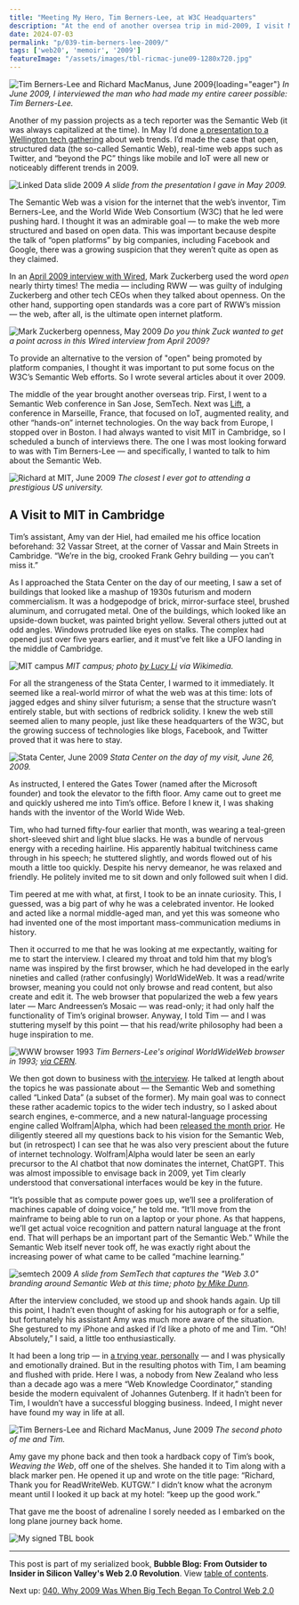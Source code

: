 ```yaml
---
title: "Meeting My Hero, Tim Berners-Lee, at W3C Headquarters"
description: "At the end of another oversea trip in mid-2009, I visit MIT in Cambridge to meet the man who created the World Wide Web. Also, I delve deeper into the Semantic Web and Internet of Things."
date: 2024-07-03
permalink: "p/039-tim-berners-lee-2009/"
tags: ['web20', 'memoir', '2009']
featureImage: "/assets/images/tbl-ricmac-june09-1280x720.jpg"
---
```


![Tim Berners-Lee and Richard MacManus, June 2009](/assets/images/tbl-ricmac-june09.jpeg){loading="eager"}
*In June 2009, I interviewed the man who had made my entire career possible: Tim Berners-Lee.*

Another of my passion projects as a tech reporter was the Semantic Web (it was always capitalized at the time). In May I’d done [a presentation to a Wellington tech gathering](https://web.archive.org/web/20090521145943/http://www.readwriteweb.com//archives//something_new_in_2009.php) about web trends. I’d made the case that open, structured data (the so-called Semantic Web), real-time web apps such as Twitter, and “beyond the PC” things like mobile and IoT were all new or noticeably different trends in 2009.

![Linked Data slide 2009](/assets/images/linkeddata_slide_2009.jpg)
*A slide from the presentation I gave in May 2009.*

The Semantic Web was a vision for the internet that the web’s inventor, Tim Berners-Lee, and the World Wide Web Consortium (W3C) that he led were pushing hard. I thought it was an admirable goal — to make the web more structured and based on open data. This was important because despite the talk of “open platforms” by big companies, including Facebook and Google, there was a growing suspicion that they weren’t quite as open as they claimed. 

In an [April 2009 interview with Wired](https://web.archive.org/web/20090705110610/http://www.wired.com/epicenter/2009/06/mark-zuckerberg-speaks/), Mark Zuckerberg used the word *open* nearly thirty times! The media — including RWW — was guilty of indulging Zuckerberg and other tech CEOs when they talked about openness. On the other hand, supporting open standards was a core part of RWW’s mission — the web, after all, is the ultimate open internet platform. 

![Mark Zuckerberg openness, May 2009](/assets/images/facebook_open_2009.jpg)
*Do you think Zuck wanted to get a point across in this Wired interview from April 2009?*

To provide an alternative to the version of "open" being promoted by platform companies, I thought it was important to put some focus on the W3C’s Semantic Web efforts. So I wrote several articles about it over 2009.

The middle of the year brought another overseas trip. First, I went to a Semantic Web conference in San Jose, SemTech. Next was [Lift](https://web.archive.org/web/20090601054409/http://liftconference.com/), a conference in Marseille, France, that focused on IoT, augmented reality, and other “hands-on” internet technologies. On the way back from Europe, I stopped over in Boston. I had always wanted to visit MIT in Cambridge, so I scheduled a bunch of interviews there. The one I was most looking forward to was with Tim Berners-Lee — and specifically, I wanted to talk to him about the Semantic Web.

![Richard at MIT, June 2009](/assets/images/ricmac-mit-jun09.jpeg)
*The closest I ever got to attending a prestigious US university.*

## A Visit to MIT in Cambridge

Tim’s assistant, Amy van der Hiel, had emailed me his office location beforehand: 32 Vassar Street, at the corner of Vassar and Main Streets in Cambridge. “We’re in the big, crooked Frank Gehry building — you can’t miss it.”

As I approached the Stata Center on the day of our meeting, I saw a set of buildings that looked like a mashup of 1930s futurism and modern commercialism. It was a hodgepodge of brick, mirror-surface steel, brushed aluminum, and corrugated metal. One of the buildings, which looked like an upside-down bucket, was painted bright yellow. Several others jutted out at odd angles. Windows protruded like eyes on stalks. The complex had opened just over five years earlier, and it must’ve felt like a UFO landing in the middle of Cambridge.

![MIT campus](/assets/images/1024px-Ray_and_Maria_Stata_Center_(MIT).jpeg)
*MIT campus; photo [by Lucy Li](https://commons.wikimedia.org/wiki/File:Ray_and_Maria_Stata_Center_(MIT).JPG) via Wikimedia.*

For all the strangeness of the Stata Center, I warmed to it immediately. It seemed like a real-world mirror of what the web was at this time: lots of jagged edges and shiny silver futurism; a sense that the structure wasn’t entirely stable, but with sections of redbrick solidity. I knew the web still seemed alien to many people, just like these headquarters of the W3C, but the growing success of technologies like blogs, Facebook, and Twitter proved that it was here to stay.

![Stata Center, June 2009](/assets/images/stata_building_jun09.jpeg)
*Stata Center on the day of my visit, June 26, 2009.*

As instructed, I entered the Gates Tower (named after the Microsoft founder) and took the elevator to the fifth floor. Amy came out to greet me and quickly ushered me into Tim’s office. Before I knew it, I was shaking hands with the inventor of the World Wide Web.

Tim, who had turned fifty-four earlier that month, was wearing a teal-green short-sleeved shirt and light blue slacks. He was a bundle of nervous energy with a receding hairline. His apparently habitual twitchiness came through in his speech; he stuttered slightly, and words flowed out of his mouth a little too quickly. Despite his nervy demeanor, he was relaxed and friendly. He politely invited me to sit down and only followed suit when I did.

Tim peered at me with what, at first, I took to be an innate curiosity. This, I guessed, was a big part of why he was a celebrated inventor. He looked and acted like a normal middle-aged man, and yet this was someone who had invented one of the most important mass-communication mediums in history.

Then it occurred to me that he was looking at me expectantly, waiting for me to start the interview. I cleared my throat and told him that my blog’s name was inspired by the first browser, which he had developed in the early nineties and called (rather confusingly) WorldWideWeb. It was a read/write browser, meaning you could not only browse and read content, but also create and edit it. The web browser that popularized the web a few years later — Marc Andreessen’s Mosaic — was read-only; it had only half the functionality of Tim’s original browser. Anyway, I told Tim — and I was stuttering myself by this point — that his read/write philosophy had been a huge inspiration to me.

![WWW browser 1993](/assets/images/screensnap2_24c.gif)
*Tim Berners-Lee's original WorldWideWeb browser in 1993; [via CERN](https://info.cern.ch/NextBrowser1.html).*

We then got down to business with [the interview](/p/tim-berners-lee-interview-2009/). He talked at length about the topics he was passionate about — the Semantic Web and something called “Linked Data” (a subset of the former). My main goal was to connect these rather academic topics to the wider tech industry, so I asked about search engines, e-commerce, and a new natural-language processing engine called Wolfram|Alpha, which had been [released the month prior](https://web.archive.org/web/20090707120317/http://www.readwriteweb.com/archives/wolframalpha_the_use_cases.php). He diligently steered all my questions back to his vision for the Semantic Web, but (in retrospect) I can see that he was also very prescient about the future of internet technology. Wolfram|Alpha would later be seen an early precursor to the AI chatbot that now dominates the internet, ChatGPT. This was almost impossible to envisage back in 2009, yet Tim clearly understood that conversational interfaces would be key in the future.

“It’s possible that as compute power goes up, we’ll see a proliferation of machines capable of doing voice,” he told me. “It’ll move from the mainframe to being able to run on a laptop or your phone. As that happens, we’ll get actual voice recognition and pattern natural language at the front end. That will perhaps be an important part of the Semantic Web.” While the Semantic Web itself never took off, he was exactly right about the increasing power of what came to be called “machine learning.”

![semtech 2009](/assets/images/semweb_web3.jpg)
*A slide from SemTech that captures the "Web 3.0" branding around Semantic Web at this time; photo [by Mike Dunn](https://www.flickr.com/photos/glemak/3648512577/).*

After the interview concluded, we stood up and shook hands again. Up till this point, I hadn’t even thought of asking for his autograph or for a selfie, but fortunately his assistant Amy was much more aware of the situation. She gestured to my iPhone and asked if I’d like a photo of me and Tim. “Oh! Absolutely,” I said, a little too enthusiastically.

It had been a long trip — in [a trying year, personally](/p/038-twitter-sul-2009-rww/) — and I was physically and emotionally drained. But in the resulting photos with Tim, I am beaming and flushed with pride. Here I was, a nobody from New Zealand who less than a decade ago was a mere “Web Knowledge Coordinator,” standing beside the modern equivalent of Johannes Gutenberg. If it hadn’t been for Tim, I wouldn’t have a successful blogging business. Indeed, I might never have found my way in life at all.

![Tim Berners-Lee and Richard MacManus, June 2009](/assets/images/tbl_ricmac2_jun09.jpeg)
*The second photo of me and Tim.*

Amy gave my phone back and then took a hardback copy of Tim’s book, *Weaving the Web*, off one of the shelves. She handed it to Tim along with a black marker pen. He opened it up and wrote on the title page: “Richard, Thank you for ReadWriteWeb. KUTGW.” I didn’t know what the acronym meant until I looked it up back at my hotel: “keep up the good work.” 

That gave me the boost of adrenaline I sorely needed as I embarked on the long plane journey back home.

![My signed TBL book](/assets/images/tbl-signed-book-rww.jpg)

* * *

This post is part of my serialized book, **Bubble Blog: From Outsider to Insider in Silicon Valley's Web 2.0 Revolution**. View [table of contents](/p/roadmap-bubbleblog/).

Next up: [040. Why 2009 Was When Big Tech Began To Control Web 2.0](/p/040-web20-big-tech-control-2009/)